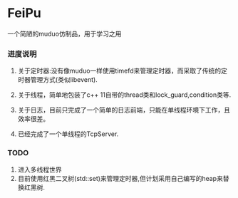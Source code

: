 # FeiPu

一个简陋的muduo仿制品，用于学习之用

### 进度说明

1. 关于定时器:没有像muduo一样使用timefd来管理定时器，而采取了传统的定时器管理方式(类似libevent).

2. 关于线程，简单地包装了c++ 11自带的thread类和lock_guard,condition类等.

3. 关于日志，目前只完成了一个简单的日志前端，只能在单线程环境下工作，且效率很差。

4. 已经完成了一个单线程的TcpServer.
### TODO
1. 进入多线程世界
2. 目前使用红黑二叉树(std::set)来管理定时器,但计划采用自己编写的heap来替换红黑树.